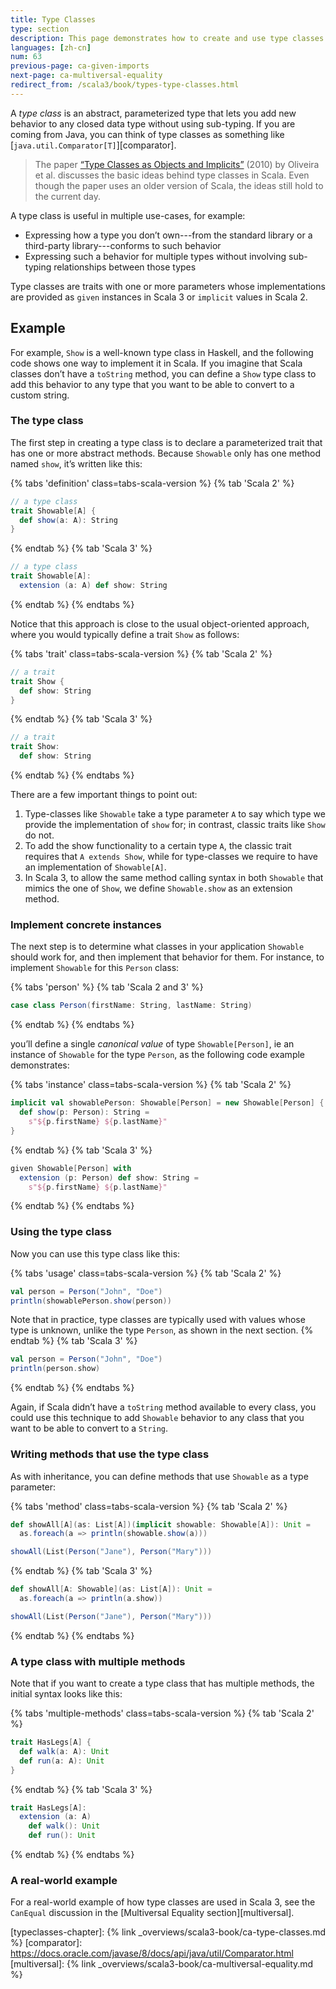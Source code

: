 ```yaml
---
title: Type Classes
type: section
description: This page demonstrates how to create and use type classes.
languages: [zh-cn]
num: 63
previous-page: ca-given-imports
next-page: ca-multiversal-equality
redirect_from: /scala3/book/types-type-classes.html
---
```


A _type class_ is an abstract, parameterized type that lets you add new behavior to any closed data type without using sub-typing.
If you are coming from Java, you can think of type classes as something like [`java.util.Comparator[T]`][comparator].

> The paper [“Type Classes as Objects and Implicits”][typeclasses-paper] (2010) by Oliveira et al. discusses the basic ideas behind type classes in Scala.
> Even though the paper uses an older version of Scala, the ideas still hold to the current day.

A type class is useful in multiple use-cases, for example:

- Expressing how a type you don’t own---from the standard library or a third-party library---conforms to such behavior
- Expressing such a behavior for multiple types without involving sub-typing relationships between those types

Type classes are traits with one or more parameters whose implementations are provided as `given` instances in Scala 3 or `implicit` values in Scala 2.

## Example

For example, `Show` is a well-known type class in Haskell, and the following code shows one way to implement it in Scala.
If you imagine that Scala classes don’t have a `toString` method, you can define a `Show` type class to add this behavior to any type that you want to be able to convert to a custom string.

### The type class

The first step in creating a type class is to declare a parameterized trait that has one or more abstract methods.
Because `Showable` only has one method named `show`, it’s written like this:

{% tabs 'definition' class=tabs-scala-version %}
{% tab 'Scala 2' %}
```scala
// a type class
trait Showable[A] {
  def show(a: A): String
}
```
{% endtab %}
{% tab 'Scala 3' %}
```scala
// a type class
trait Showable[A]:
  extension (a: A) def show: String
```
{% endtab %}
{% endtabs %}

Notice that this approach is close to the usual object-oriented approach, where you would typically define a trait `Show` as follows:

{% tabs 'trait' class=tabs-scala-version %}
{% tab 'Scala 2' %}
```scala
// a trait
trait Show {
  def show: String
}
```
{% endtab %}
{% tab 'Scala 3' %}
```scala
// a trait
trait Show:
  def show: String
```
{% endtab %}
{% endtabs %}

There are a few important things to point out:

1. Type-classes like `Showable` take a type parameter `A` to say which type we provide the implementation of `show` for; in contrast, classic traits like `Show` do not.
2. To add the show functionality to a certain type `A`, the classic trait requires that `A extends Show`, while for type-classes we require to have an implementation of `Showable[A]`.
3. In Scala 3, to allow the same method calling syntax in both `Showable` that mimics the one of `Show`, we define `Showable.show` as an extension method.

### Implement concrete instances

The next step is to determine what classes in your application `Showable` should work for, and then implement that behavior for them.
For instance, to implement `Showable` for this `Person` class:

{% tabs 'person' %}
{% tab 'Scala 2 and 3' %}
```scala
case class Person(firstName: String, lastName: String)
```
{% endtab %}
{% endtabs %}

you’ll define a single _canonical value_ of type `Showable[Person]`, ie an instance of `Showable` for the type `Person`, as the following code example demonstrates:

{% tabs 'instance' class=tabs-scala-version %}
{% tab 'Scala 2' %}
```scala
implicit val showablePerson: Showable[Person] = new Showable[Person] {
  def show(p: Person): String =
    s"${p.firstName} ${p.lastName}"
}
```
{% endtab %}
{% tab 'Scala 3' %}
```scala
given Showable[Person] with
  extension (p: Person) def show: String =
    s"${p.firstName} ${p.lastName}"
```
{% endtab %}
{% endtabs %}

### Using the type class

Now you can use this type class like this:

{% tabs 'usage' class=tabs-scala-version %}
{% tab 'Scala 2' %}
```scala
val person = Person("John", "Doe")
println(showablePerson.show(person))
```

Note that in practice, type classes are typically used with values whose type is unknown, unlike the type `Person`, as shown in the next section.
{% endtab %}
{% tab 'Scala 3' %}
```scala
val person = Person("John", "Doe")
println(person.show)
```
{% endtab %}
{% endtabs %}

Again, if Scala didn’t have a `toString` method available to every class, you could use this technique to add `Showable` behavior to any class that you want to be able to convert to a `String`.

### Writing methods that use the type class

As with inheritance, you can define methods that use `Showable` as a type parameter:

{% tabs 'method' class=tabs-scala-version %}
{% tab 'Scala 2' %}
```scala
def showAll[A](as: List[A])(implicit showable: Showable[A]): Unit =
  as.foreach(a => println(showable.show(a)))

showAll(List(Person("Jane"), Person("Mary")))
```
{% endtab %}
{% tab 'Scala 3' %}
```scala
def showAll[A: Showable](as: List[A]): Unit =
  as.foreach(a => println(a.show))

showAll(List(Person("Jane"), Person("Mary")))
```
{% endtab %}
{% endtabs %}

### A type class with multiple methods

Note that if you want to create a type class that has multiple methods, the initial syntax looks like this:

{% tabs 'multiple-methods' class=tabs-scala-version %}
{% tab 'Scala 2' %}
```scala
trait HasLegs[A] {
  def walk(a: A): Unit
  def run(a: A): Unit
}
```
{% endtab %}
{% tab 'Scala 3' %}
```scala
trait HasLegs[A]:
  extension (a: A)
    def walk(): Unit
    def run(): Unit
```
{% endtab %}
{% endtabs %}

### A real-world example

For a real-world example of how type classes are used in Scala 3, see the `CanEqual` discussion in the [Multiversal Equality section][multiversal].

[typeclasses-paper]: https://infoscience.epfl.ch/record/150280/files/TypeClasses.pdf
[typeclasses-chapter]: {% link _overviews/scala3-book/ca-type-classes.md %}
[comparator]: https://docs.oracle.com/javase/8/docs/api/java/util/Comparator.html
[multiversal]: {% link _overviews/scala3-book/ca-multiversal-equality.md %}
